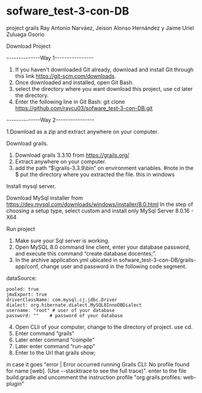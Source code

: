 # sofware_test-3-con-DB
project grails Ray Antonio Narváez, Jeison Alonso Hernández y Jaime Uriel Zuluaga Osorio

Download Project

--------------Way 1----------------

1. If you haven't downloaded Git already, download and install Git through this link https://git-scm.com/downloads.
2. Once downloaded and installed, open Git Bash.
3. select the directory where you want download this project, use cd later the directory.
4. Enter the following line in Git Bash:
 git clone https://github.com/raycu03/sofware_test-3-con-DB.git

--------------Way 2----------------

1.Download as a zip and extract anywhere on your computer.

Download grails.

1. Download grails 3.3.10 from https://grails.org/
2. Extract anywhere on your computer.
3. add the path “$\grails-3.3.9\bin” on environment variables. #note in the $ put the directory where you extracted the file. this in windows

Install mysql server.

Download MySql installer from https://dev.mysql.com/downloads/windows/installer/8.0.html
In the step of choosing a setup type, select custom and install only MySql Server 8.0.16 - X64 

Run project

1. Make sure your Sql server is working.
2. Open MySQL 8.0 command line client, enter your database password, and execute this command “create database docentes;”.
3. In the archive application.yml ubicated in sofware_test-3-con-DB/grails-app/conf, change user and password in the following code segment.

dataSource:

	pooled: true
	jmxExport: true
	driverClassName: com.mysql.cj.jdbc.Driver
	dialect: org.hibernate.dialect.MySQL8InnoDBDialect
	username: "root" # user of your database
	password: "" 	# password of your database



4. Open CLIi of your computer, change to the directory of project. use cd. 
5. Enter command  “grails”
6. Later enter command “compile”
7. Later enter command “run-app”
8. Enter to the Url that grails show;


in case it goes "error | Error occurred running Grails CLI: No profile found for name [web]. (Use --stacktrace to see the full trace)". enter to the file build.gradle and uncomment the instruction profile "org.grails.profiles: web-plugin"

